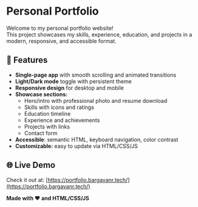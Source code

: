 # Personal Portfolio

Welcome to my personal portfolio website!  
This project showcases my skills, experience, education, and projects in a modern, responsive, and accessible format.

## 🚀 Features

- **Single-page app** with smooth scrolling and animated transitions
- **Light/Dark mode** toggle with persistent theme
- **Responsive design** for desktop and mobile
- **Showcase sections:**  
  - Hero/intro with professional photo and resume download  
  - Skills with icons and ratings  
  - Education timeline  
  - Experience and achievements  
  - Projects with links  
  - Contact form
- **Accessible**: semantic HTML, keyboard navigation, color contrast
- **Customizable:** easy to update via HTML/CSS/JS

## 🌐 Live Demo

Check it out at: [https://portfolio.bargavanr.tech/](https://portfolio.bargavanr.tech/)

**Made with ❤️ and HTML/CSS/JS**
